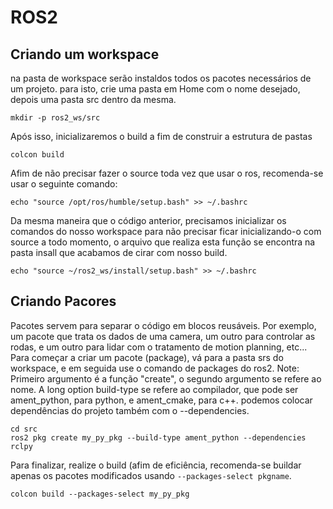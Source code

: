 # ROS2
## Criando um workspace
na pasta de workspace serão instaldos todos os pacotes necessários de um projeto. para isto, crie uma pasta em Home com o nome desejado, depois uma pasta src dentro da mesma.
```
mkdir -p ros2_ws/src
```
Após isso, inicializaremos o build a fim de construir a estrutura de pastas
```
colcon build
```
Afim de não precisar fazer o source toda vez que usar o ros, recomenda-se usar o seguinte comando:
```
echo "source /opt/ros/humble/setup.bash" >> ~/.bashrc
```
Da mesma maneira que o código anterior, precisamos inicializar os comandos do nosso workspace para não precisar ficar inicializando-o com source a todo momento, o arquivo que realiza esta função se encontra na pasta insall que acabamos de cirar com nosso build.
```
echo "source ~/ros2_ws/install/setup.bash" >> ~/.bashrc
```

## Criando Pacores
Pacotes servem para separar o código em blocos reusáveis. Por exemplo, um pacote que trata os dados de uma camera, um outro para controlar as rodas, e um outro para lidar com o tratamento de motion planning, etc...
Para começar a criar um pacote (package), vá para a pasta srs do workspace, e em seguida use o comando de packages do ros2.
Note: Primeiro argumento é a função "create", o segundo argumento se refere ao nome. A long option build-type se refere ao compilador, que pode ser ament_python, para python, e ament_cmake, para c++. podemos colocar dependências do projeto também com o --dependencies.
```
cd src
ros2 pkg create my_py_pkg --build-type ament_python --dependencies rclpy
```
Para finalizar, realize o build (afim de eficiência, recomenda-se buildar apenas os pacotes modificados usando `--packages-select pkgname`.
```
colcon build --packages-select my_py_pkg
```

